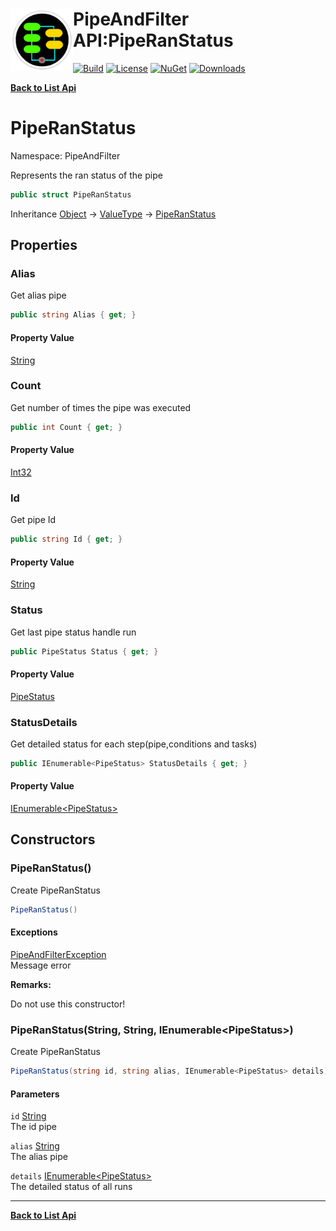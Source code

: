 # <img align="left" width="100" height="100" src="../images/icon.png">PipeAndFilter API:PipeRanStatus 

[![Build](https://github.com/FRACerqueira/PipeAndFilter/workflows/Build/badge.svg)](https://github.com/FRACerqueira/PipeAndFilter/actions/workflows/build.yml)
[![License](https://img.shields.io/badge/License-MIT-brightgreen.svg)](https://github.com/FRACerqueira/PipeAndFilter/blob/master/LICENSE)
[![NuGet](https://img.shields.io/nuget/v/PipeAndFilter)](https://www.nuget.org/packages/PipeAndFilter/)
[![Downloads](https://img.shields.io/nuget/dt/PipeAndFilter)](https://www.nuget.org/packages/PipeAndFilter/)

[**Back to List Api**](./apis.md)

# PipeRanStatus

Namespace: PipeAndFilter

Represents the ran status of the pipe

```csharp
public struct PipeRanStatus
```

Inheritance [Object](https://docs.microsoft.com/en-us/dotnet/api/system.object) → [ValueType](https://docs.microsoft.com/en-us/dotnet/api/system.valuetype) → [PipeRanStatus](./pipeandfilter.piperanstatus.md)

## Properties

### <a id="properties-alias"/>**Alias**

Get alias pipe

```csharp
public string Alias { get; }
```

#### Property Value

[String](https://docs.microsoft.com/en-us/dotnet/api/system.string)<br>

### <a id="properties-count"/>**Count**

Get number of times the pipe was executed

```csharp
public int Count { get; }
```

#### Property Value

[Int32](https://docs.microsoft.com/en-us/dotnet/api/system.int32)<br>

### <a id="properties-id"/>**Id**

Get pipe Id

```csharp
public string Id { get; }
```

#### Property Value

[String](https://docs.microsoft.com/en-us/dotnet/api/system.string)<br>

### <a id="properties-status"/>**Status**

Get last pipe status handle run

```csharp
public PipeStatus Status { get; }
```

#### Property Value

[PipeStatus](./pipeandfilter.pipestatus.md)<br>

### <a id="properties-statusdetails"/>**StatusDetails**

Get detailed status for each step(pipe,conditions and tasks)

```csharp
public IEnumerable<PipeStatus> StatusDetails { get; }
```

#### Property Value

[IEnumerable&lt;PipeStatus&gt;](https://docs.microsoft.com/en-us/dotnet/api/system.collections.generic.ienumerable-1)<br>

## Constructors

### <a id="constructors-.ctor"/>**PipeRanStatus()**

Create PipeRanStatus

```csharp
PipeRanStatus()
```

#### Exceptions

[PipeAndFilterException](./pipeandfilter.pipeandfilterexception.md)<br>
Message error

**Remarks:**

Do not use this constructor!

### <a id="constructors-.ctor"/>**PipeRanStatus(String, String, IEnumerable&lt;PipeStatus&gt;)**

Create PipeRanStatus

```csharp
PipeRanStatus(string id, string alias, IEnumerable<PipeStatus> details)
```

#### Parameters

`id` [String](https://docs.microsoft.com/en-us/dotnet/api/system.string)<br>
The id pipe

`alias` [String](https://docs.microsoft.com/en-us/dotnet/api/system.string)<br>
The alias pipe

`details` [IEnumerable&lt;PipeStatus&gt;](https://docs.microsoft.com/en-us/dotnet/api/system.collections.generic.ienumerable-1)<br>
The detailed status of all runs


- - -
[**Back to List Api**](./apis.md)
